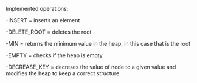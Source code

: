 Implemented operations:

-INSERT = inserts an element

-DELETE_ROOT = deletes the root

-MIN = returns the minimum value in the heap, in this case that is the root

-EMPTY = checks if the heap is empty

-DECREASE_KEY = decreses the value of node to a given value and modifies the heap to keep a correct structure

